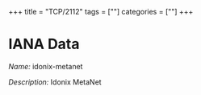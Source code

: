 +++
title = "TCP/2112"
tags = [""]
categories = [""]
+++

# IANA Data

_Name:_ idonix-metanet

_Description:_ Idonix MetaNet

